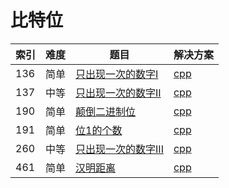 # 比特位

|索引|难度|题目|解决方案|
|----|----|----|--------|
|136|简单|[只出现一次的数字I](https://leetcode-cn.com/problems/single-number/)|[cpp](../problem/136_singleNumber.md)|
|137|中等|[只出现一次的数字II](https://leetcode-cn.com/problems/single-number-ii/)|[cpp](../problem/137_singleNumber.md)|
|190|简单|[颠倒二进制位](https://leetcode-cn.com/problems/reverse-bits/)|[cpp](../problem/190_reverseBits.md)|
|191|简单|[位1的个数](https://leetcode-cn.com/problems/number-of-1-bits/)|[cpp](../problem/191_hammingWeight.md)|
|260|中等|[只出现一次的数字III](https://leetcode-cn.com/problems/single-number-iii/)|[cpp](../problem/260_singleNumber.md)|
|461|简单|[汉明距离](https://leetcode-cn.com/problems/hamming-distance/)|[cpp](../problem/461_hammingDistance.md)|
